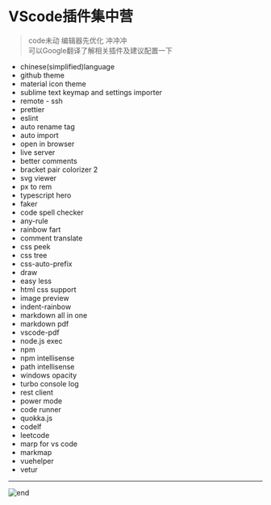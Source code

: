 
# **VScode插件集中营**
>code未动 编辑器先优化 冲冲冲  
>可以Google翻译了解相关插件及建议配置一下  
* chinese(simplified)language
* github theme
* material icon theme
* sublime text keymap and settings importer
* remote - ssh
* prettier
* eslint
* auto rename tag
* auto import
* open in browser
* live server
* better comments
* bracket pair colorizer 2
* svg viewer
* px to rem
* typescript hero
* faker
* code spell checker
* any-rule
* rainbow fart
* comment translate
* css peek
* css tree
* css-auto-prefix
* draw
* easy less
* html css support
* image preview
* indent-rainbow
* markdown all in one
* markdown pdf
* vscode-pdf
* node.js exec
* npm
* npm intellisense
* path intellisense
* windows opacity
* turbo console log
* rest client
* power mode
* code runner
* quokka.js
* codelf
* leetcode
* marp for vs code
* markmap
* vuehelper
* vetur

------
![end](https://gitee.com/techpang/img_emoji_libs/raw/master/img_bed/markdown_images/end.jpg '富婆加我吧不想努力了')